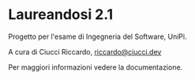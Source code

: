 # Laureandosi 2.1

Progetto per l'esame di Ingegneria del Software, UniPi.

A cura di Ciucci Riccardo, riccardo@ciucci.dev

Per maggiori informazioni vedere la documentazione.